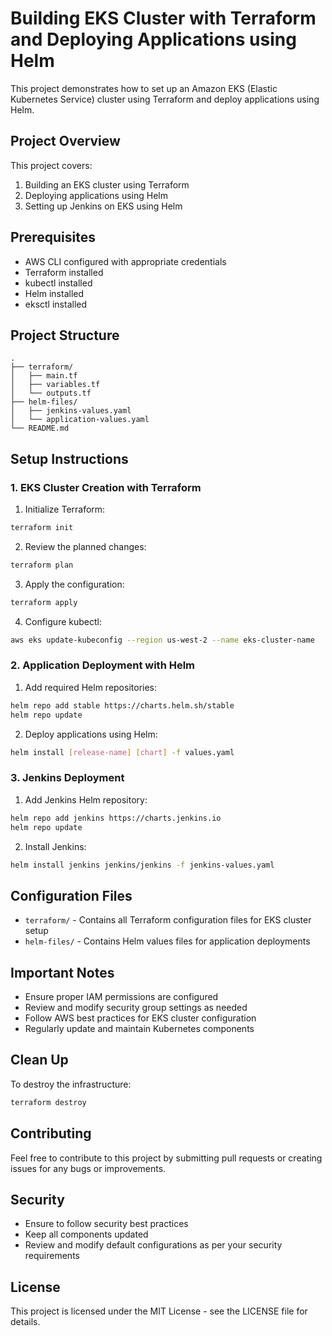 # Building EKS Cluster with Terraform and Deploying Applications using Helm

This project demonstrates how to set up an Amazon EKS (Elastic Kubernetes Service) cluster using Terraform and deploy applications using Helm.

## Project Overview

This project covers:

1. Building an EKS cluster using Terraform
2. Deploying applications using Helm
3. Setting up Jenkins on EKS using Helm

## Prerequisites

- AWS CLI configured with appropriate credentials
- Terraform installed
- kubectl installed
- Helm installed
- eksctl installed

## Project Structure

```hcl
.
├── terraform/
│   ├── main.tf
│   ├── variables.tf
│   └── outputs.tf
├── helm-files/
│   ├── jenkins-values.yaml
│   └── application-values.yaml
└── README.md
```

## Setup Instructions

### 1. EKS Cluster Creation with Terraform

1. Initialize Terraform:

```bash
terraform init
```

2. Review the planned changes:

```bash
terraform plan
```

3. Apply the configuration:

```bash
terraform apply
```

4. Configure kubectl:

```bash
aws eks update-kubeconfig --region us-west-2 --name eks-cluster-name
```

### 2. Application Deployment with Helm

1. Add required Helm repositories:

```bash
helm repo add stable https://charts.helm.sh/stable
helm repo update
```

2. Deploy applications using Helm:

```bash
helm install [release-name] [chart] -f values.yaml
```

### 3. Jenkins Deployment

1. Add Jenkins Helm repository:

```bash
helm repo add jenkins https://charts.jenkins.io
helm repo update
```

2. Install Jenkins:

```bash
helm install jenkins jenkins/jenkins -f jenkins-values.yaml
```

## Configuration Files

- `terraform/` - Contains all Terraform configuration files for EKS cluster setup
- `helm-files/` - Contains Helm values files for application deployments

## Important Notes

- Ensure proper IAM permissions are configured
- Review and modify security group settings as needed
- Follow AWS best practices for EKS cluster configuration
- Regularly update and maintain Kubernetes components

## Clean Up

To destroy the infrastructure:

```bash
terraform destroy
```

## Contributing

Feel free to contribute to this project by submitting pull requests or creating issues for any bugs or improvements.

## Security

- Ensure to follow security best practices
- Keep all components updated
- Review and modify default configurations as per your security requirements

## License

This project is licensed under the MIT License - see the LICENSE file for details.
